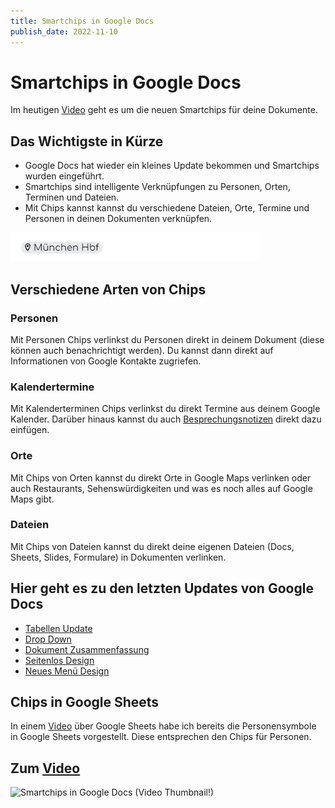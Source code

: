 ```yaml
---
title: Smartchips in Google Docs
publish_date: 2022-11-10
---
```


# Smartchips in Google Docs

Im heutigen [Video](https://youtu.be/urHaQcMeOVA) geht es um die neuen Smartchips für deine Dokumente. 

## Das Wichtigste in Kürze

- Google Docs hat wieder ein kleines Update bekommen und Smartchips wurden eingeführt.
- Smartchips sind intelligente Verknüpfungen zu Personen, Orten, Terminen und Dateien.
- Mit Chips kannst kannst du verschiedene Dateien, Orte, Termine und Personen in deinen Dokumenten verknüpfen.

![Aussehen von einem Chip](../../images/399/chip.png "Aussehen von einem Chip")

## Verschiedene Arten von Chips

### Personen

Mit Personen Chips verlinkst du Personen direkt in deinem Dokument (diese können auch benachrichtigt werden). Du kannst dann direkt auf Informationen von Google Kontakte zugriefen.

### Kalendertermine

Mit Kalenderterminen Chips verlinkst du direkt Termine aus deinem Google Kalender. Darüber hinaus kannst du auch [Besprechungsnotizen](https://youtu.be/CTGwGNN5JaM) direkt dazu einfügen.

### Orte

Mit Chips von Orten kannst du direkt Orte in Google Maps verlinken oder auch Restaurants, Sehenswürdigkeiten und was es noch alles auf Google Maps gibt.

### Dateien

Mit Chips von Dateien kannst du direkt deine eigenen Dateien (Docs, Sheets, Slides, Formulare) in Dokumenten verlinken.

## Hier geht es zu den letzten Updates von Google Docs

- [Tabellen Update](https://youtu.be/Fm1NSxj8_Zk)
- [Drop Down](https://youtu.be/QjiS5GBr2FU)
- [Dokument Zusammenfassung](https://youtu.be/vBVoqF5LvYg)
- [Seitenlos Design](https://youtu.be/glcOx0ejVN4)
- [Neues Menü Design](https://youtu.be/E4xSGx-Uo_Y)

## Chips in Google Sheets

In einem [Video](https://youtu.be/yLm2MoCzdGw) über Google Sheets habe ich bereits die Personensymbole in Google Sheets vorgestellt. Diese entsprechen den Chips für Personen.

## Zum [Video](https://youtu.be/urHaQcMeOVA)

![Smartchips in Google Docs (Video Thumbnail!)](../thumbnails/Fertig399.jpg "Smartchips in Google Docs (Video Thumbnail!)")